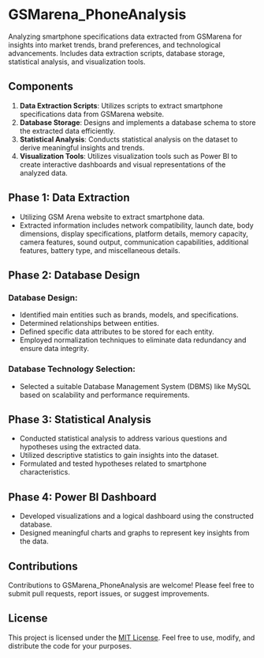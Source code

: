 # GSMarena_PhoneAnalysis
Analyzing smartphone specifications data extracted from GSMarena for insights into market trends, brand preferences, and technological advancements. Includes data extraction scripts, database storage, statistical analysis, and visualization tools.

## Components
1. **Data Extraction Scripts**: Utilizes scripts to extract smartphone specifications data from GSMarena website.
2. **Database Storage**: Designs and implements a database schema to store the extracted data efficiently.
3. **Statistical Analysis**: Conducts statistical analysis on the dataset to derive meaningful insights and trends.
4. **Visualization Tools**: Utilizes visualization tools such as Power BI to create interactive dashboards and visual representations of the analyzed data.

## Phase 1: Data Extraction
- Utilizing GSM Arena website to extract smartphone data.
- Extracted information includes network compatibility, launch date, body dimensions, display specifications, platform details, memory capacity, camera features, sound output, communication capabilities, additional features, battery type, and miscellaneous details.

## Phase 2: Database Design
### Database Design:
- Identified main entities such as brands, models, and specifications.
- Determined relationships between entities.
- Defined specific data attributes to be stored for each entity.
- Employed normalization techniques to eliminate data redundancy and ensure data integrity.
### Database Technology Selection:
- Selected a suitable Database Management System (DBMS) like MySQL based on scalability and performance requirements.

## Phase 3: Statistical Analysis
- Conducted statistical analysis to address various questions and hypotheses using the extracted data.
- Utilized descriptive statistics to gain insights into the dataset.
- Formulated and tested hypotheses related to smartphone characteristics.

## Phase 4: Power BI Dashboard
- Developed visualizations and a logical dashboard using the constructed database.
- Designed meaningful charts and graphs to represent key insights from the data.


## Contributions
Contributions to GSMarena_PhoneAnalysis are welcome! Please feel free to submit pull requests, report issues, or suggest improvements.

## License
This project is licensed under the [MIT License](LICENSE). Feel free to use, modify, and distribute the code for your purposes.
